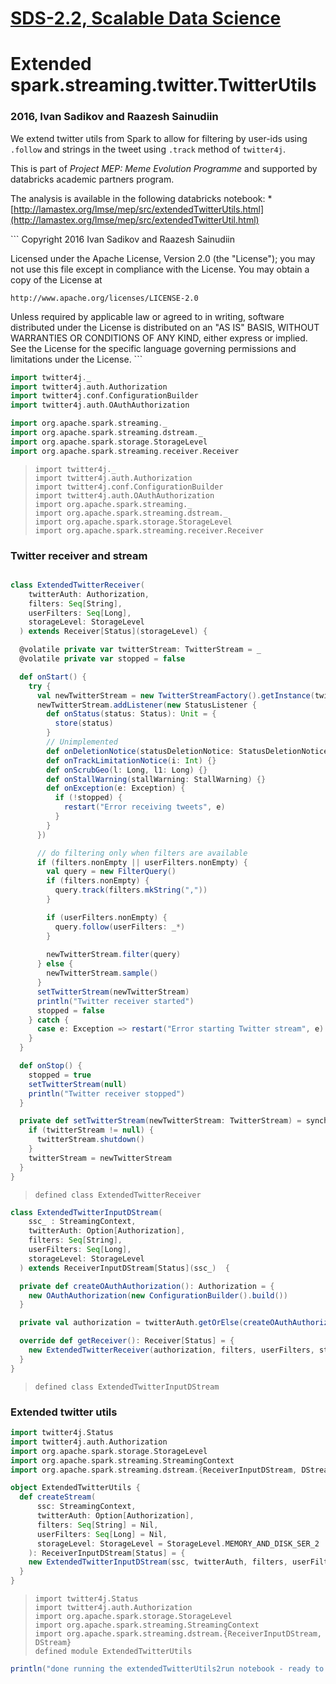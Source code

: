 [SDS-2.2, Scalable Data Science](https://lamastex.github.io/scalable-data-science/sds/2/2/)
===========================================================================================

Extended spark.streaming.twitter.TwitterUtils
=============================================

### 2016, Ivan Sadikov and Raazesh Sainudiin

We extend twitter utils from Spark to allow for filtering by user-ids using `.follow` and strings in the tweet using `.track` method of `twitter4j`.

This is part of *Project MEP: Meme Evolution Programme* and supported by databricks academic partners program.

The analysis is available in the following databricks notebook:
\* [http://lamastex.org/lmse/mep/src/extendedTwitterUtils.html](http://lamastex.org/lmse/mep/src/extendedTwitterUtil.html)

\`\`\`
Copyright 2016 Ivan Sadikov and Raazesh Sainudiin

Licensed under the Apache License, Version 2.0 (the "License");
you may not use this file except in compliance with the License.
You may obtain a copy of the License at

    http://www.apache.org/licenses/LICENSE-2.0

Unless required by applicable law or agreed to in writing, software
distributed under the License is distributed on an "AS IS" BASIS,
WITHOUT WARRANTIES OR CONDITIONS OF ANY KIND, either express or implied.
See the License for the specific language governing permissions and
limitations under the License.
\`\`\`

``` scala
import twitter4j._
import twitter4j.auth.Authorization
import twitter4j.conf.ConfigurationBuilder
import twitter4j.auth.OAuthAuthorization

import org.apache.spark.streaming._
import org.apache.spark.streaming.dstream._
import org.apache.spark.storage.StorageLevel
import org.apache.spark.streaming.receiver.Receiver
```

>     import twitter4j._
>     import twitter4j.auth.Authorization
>     import twitter4j.conf.ConfigurationBuilder
>     import twitter4j.auth.OAuthAuthorization
>     import org.apache.spark.streaming._
>     import org.apache.spark.streaming.dstream._
>     import org.apache.spark.storage.StorageLevel
>     import org.apache.spark.streaming.receiver.Receiver

### Twitter receiver and stream

``` scala

class ExtendedTwitterReceiver(
    twitterAuth: Authorization,
    filters: Seq[String],
    userFilters: Seq[Long],
    storageLevel: StorageLevel
  ) extends Receiver[Status](storageLevel) {

  @volatile private var twitterStream: TwitterStream = _
  @volatile private var stopped = false

  def onStart() {
    try {
      val newTwitterStream = new TwitterStreamFactory().getInstance(twitterAuth)
      newTwitterStream.addListener(new StatusListener {
        def onStatus(status: Status): Unit = {
          store(status)
        }
        // Unimplemented
        def onDeletionNotice(statusDeletionNotice: StatusDeletionNotice) {}
        def onTrackLimitationNotice(i: Int) {}
        def onScrubGeo(l: Long, l1: Long) {}
        def onStallWarning(stallWarning: StallWarning) {}
        def onException(e: Exception) {
          if (!stopped) {
            restart("Error receiving tweets", e)
          }
        }
      })

      // do filtering only when filters are available
      if (filters.nonEmpty || userFilters.nonEmpty) {
        val query = new FilterQuery()
        if (filters.nonEmpty) {
          query.track(filters.mkString(","))
        }

        if (userFilters.nonEmpty) {
          query.follow(userFilters: _*)
        }
        
        newTwitterStream.filter(query)
      } else {
        newTwitterStream.sample()
      }
      setTwitterStream(newTwitterStream)
      println("Twitter receiver started")
      stopped = false
    } catch {
      case e: Exception => restart("Error starting Twitter stream", e)
    }
  }

  def onStop() {
    stopped = true
    setTwitterStream(null)
    println("Twitter receiver stopped")
  }

  private def setTwitterStream(newTwitterStream: TwitterStream) = synchronized {
    if (twitterStream != null) {
      twitterStream.shutdown()
    }
    twitterStream = newTwitterStream
  }
}
```

>     defined class ExtendedTwitterReceiver

``` scala
class ExtendedTwitterInputDStream(
    ssc_ : StreamingContext,
    twitterAuth: Option[Authorization],
    filters: Seq[String],
    userFilters: Seq[Long],
    storageLevel: StorageLevel
  ) extends ReceiverInputDStream[Status](ssc_)  {

  private def createOAuthAuthorization(): Authorization = {
    new OAuthAuthorization(new ConfigurationBuilder().build())
  }

  private val authorization = twitterAuth.getOrElse(createOAuthAuthorization())

  override def getReceiver(): Receiver[Status] = {
    new ExtendedTwitterReceiver(authorization, filters, userFilters, storageLevel)
  }
}
```

>     defined class ExtendedTwitterInputDStream

### Extended twitter utils

``` scala
import twitter4j.Status
import twitter4j.auth.Authorization
import org.apache.spark.storage.StorageLevel
import org.apache.spark.streaming.StreamingContext
import org.apache.spark.streaming.dstream.{ReceiverInputDStream, DStream}

object ExtendedTwitterUtils {
  def createStream(
      ssc: StreamingContext,
      twitterAuth: Option[Authorization],
      filters: Seq[String] = Nil,
      userFilters: Seq[Long] = Nil,
      storageLevel: StorageLevel = StorageLevel.MEMORY_AND_DISK_SER_2
    ): ReceiverInputDStream[Status] = {
    new ExtendedTwitterInputDStream(ssc, twitterAuth, filters, userFilters, storageLevel)
  }
}
```

>     import twitter4j.Status
>     import twitter4j.auth.Authorization
>     import org.apache.spark.storage.StorageLevel
>     import org.apache.spark.streaming.StreamingContext
>     import org.apache.spark.streaming.dstream.{ReceiverInputDStream, DStream}
>     defined module ExtendedTwitterUtils

``` scala
println("done running the extendedTwitterUtils2run notebook - ready to stream from twitter")
```